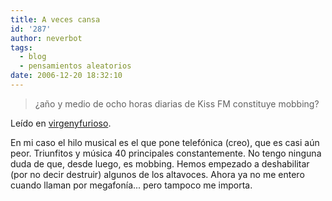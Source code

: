 ```yaml
---
title: A veces cansa
id: '287'
author: neverbot
tags:
  - blog
  - pensamientos aleatorios
date: 2006-12-20 18:32:10
---
```


> ¿año y medio de ocho horas diarias de Kiss FM constituye mobbing?

Leído en [virgenyfurioso](http://virgenyfurioso.blogspot.com/index.html#108628043710225459).

En mi caso el hilo musical es el que pone telefónica (creo), que es casi aún peor. Triunfitos y música 40 principales constantemente. No tengo ninguna duda de que, desde luego, es mobbing. Hemos empezado a deshabilitar (por no decir destruir) algunos de los altavoces. Ahora ya no me entero cuando llaman por megafonía... pero tampoco me importa.
